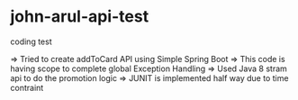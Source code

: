 # john-arul-api-test
coding test

=> Tried to create addToCard API using Simple Spring Boot
=> This code is having scope to complete global Exception Handling
=> Used Java 8 stram api to do the promotion logic
=> JUNIT is implemented half way due to time contraint